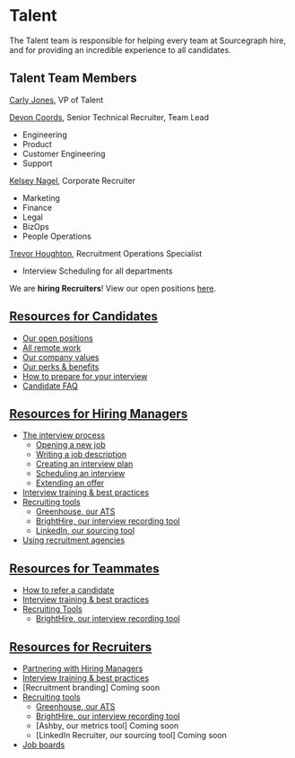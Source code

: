 # Talent

The Talent team is responsible for helping every team at Sourcegraph hire, and for providing an incredible experience to all candidates. 

## Talent Team Members
[Carly Jones](../company/team/index.md#carly-jones-she-her), VP of Talent

[Devon Coords](../../company/team/index.md#devon-coords-she-her), Senior Technical Recruiter, Team Lead 
- Engineering
- Product
- Customer Engineering
- Support

[Kelsey Nagel](../../company/team/index.md#kelsey-nagel-she-her), Corporate Recruiter
- Marketing
- Finance
- Legal
- BizOps
- People Operations

[Trevor Houghton](../../company/team/index.md#trevor-houghton-he-him), Recruitment Operations Specialist
- Interview Scheduling for all departments
   
We are **hiring Recruiters**!  View our open positions [here](https://boards.greenhouse.io/sourcegraph91).

## [Resources for Candidates](https://about.sourcegraph.com/handbook/talent/resources_for_candidates)
- [Our open positions](https://about.sourcegraph.com/handbook/talent/resources_for_candidates#how-to-apply)
- [All remote work](https://about.sourcegraph.com/handbook/talent/resources_for_candidates#all-remote-work)
- [Our company values](https://about.sourcegraph.com/handbook/talent/resources_for_candidates#our-company-values)
- [Our perks & benefits](https://about.sourcegraph.com/handbook/talent/resources_for_candidates#benefits-and-perks)
- [How to prepare for your interview](https://about.sourcegraph.com/handbook/talent/how_to_prepare_for_candidates)
- [Candidate FAQ](https://about.sourcegraph.com/handbook/talent/resources_for_candidates#candidate-faq)  

## [Resources for Hiring Managers](https://about.sourcegraph.com/handbook/talent/resources_for_hiring_managers)
- [The interview process](https://about.sourcegraph.com/handbook/talent/the_interview_process)
   - [Opening a new job](https://about.sourcegraph.com/handbook/talent/hiring/how_recruiting_interfaces_with_hiring_managers#opening-a-new-job)
   - [Writing a job description](https://about.sourcegraph.com/handbook/talent/hiring#job-descriptions)
   - [Creating an interview plan](https://docs.google.com/spreadsheets/d/1pMG_K3pf_pP_AIvy8jjOKc-h6htDJ5QkvEMD3prAQ5Y/edit#gid=1566158302)
   - [Scheduling an interview](https://about.sourcegraph.com/handbook/talent/hiring/interview_process)
   - [Extending an offer](https://about.sourcegraph.com/handbook/talent/hiring/how_recruiting_interfaces_with_hiring_managers#offer-stage)
- [Interview training & best practices](https://about.sourcegraph.com/handbook/talent/interview_training) 
- [Recruiting tools](https://about.sourcegraph.com/handbook/talent/hiring#recruiting-tools)
   - [Greenhouse, our ATS](https://about.sourcegraph.com/handbook/talent/hiring/guide_to_using_greenhouse)
   - [BrightHire, our interview recording tool](https://about.sourcegraph.com/handbook/talent/hiring/guide_to_using_brighthire)
   - [LinkedIn, our sourcing tool](https://about.sourcegraph.com/handbook/talent/hiring/linkedin)
- [Using recruitment agencies](https://about.sourcegraph.com/handbook/talent/hiring)

## [Resources for Teammates](https://about.sourcegraph.com/handbook/talent/resources_for_teammates) 
- [How to refer a candidate](https://about.sourcegraph.com/handbook/talent/hiring#making-a-referral) 
- [Interview training & best practices](https://about.sourcegraph.com/handbook/talent/interview_training)
- [Recruiting Tools](https://about.sourcegraph.com/handbook/talent/hiring#recruiting-tools) 
   - [BrightHire, our interview recording tool](https://about.sourcegraph.com/handbook/talent/hiring/guide_to_using_brighthire#guide-to-using-brighthire)

## [Resources for Recruiters](https://about.sourcegraph.com/handbook/talent/resources_for_recruiters)
- [Partnering with Hiring Managers](https://about.sourcegraph.com/handbook/talent/hiring/how_recruiting_interfaces_with_hiring_managers)
- [Interview training & best practices](https://about.sourcegraph.com/handbook/talent/interview_training)
- [Recruitment branding] Coming soon
- [Recruiting tools](https://about.sourcegraph.com/handbook/talent/hiring#recruiting-tools)
   - [Greenhouse, our ATS](https://about.sourcegraph.com/handbook/talent/hiring/guide_to_using_greenhouse)
   - [BrightHire, our interview recording tool](https://about.sourcegraph.com/handbook/talent/hiring/guide_to_using_brighthire#guide-to-using-brighthire)
   - [Ashby, our metrics tool] Coming soon
   - [LinkedIn Recruiter, our sourcing tool] Coming soon
 - [Job boards](https://about.sourcegraph.com/handbook/talent/hiring/job_boards)
